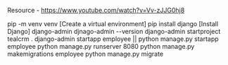 
Resource - https://www.youtube.com/watch?v=Vv-zJJG0hj8

pip -m venv venv [Create a virtual environment]
pip install django [Install Django]
django-admin
djnago-admin --version
django-admin startproject tealcrm .
django-admin startapp employee || python manage.py startapp employee
python manage.py runserver 8080
python manage.py makemigrations employee
python manage.py migrate

